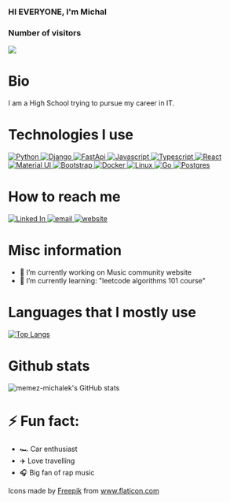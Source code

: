 ### HI EVERYONE, I'm  Michal

### Number of visitors

![](https://profile-counter.glitch.me/memez-michalek/count.svg)

# Bio
I am a High School trying to pursue my career in IT. 

# Technologies I use

[![Python](https://user-images.githubusercontent.com/70857312/131255308-8b77dc91-9b15-4aec-8150-fa140dadef5c.png)
](https://www.python.org/)
[![Django](https://user-images.githubusercontent.com/70857312/131255382-79535300-2993-4043-9c9e-1a7e7bc5a859.png)
](https://www.djangoproject.com/)
[![FastApi](https://user-images.githubusercontent.com/70857312/131255502-18ce3588-5ae4-48db-8ca1-de0af74be971.png)
](https://fastapi.tiangolo.com/)
[![Javascript](https://user-images.githubusercontent.com/70857312/131255537-60d0dba6-038a-4e47-ad8c-056b7f2e2355.png)
](https://www.javascript.com/)
[![Typescript](https://user-images.githubusercontent.com/70857312/131255594-028e5093-b412-4924-a4cd-922e6af7e35c.png)
](https://www.typescriptlang.org/)
[![React](https://user-images.githubusercontent.com/70857312/131255639-a86cebe5-9c54-4f0f-857e-06ad4058701f.png)
](https://reactjs.org/)
[![Material UI](https://user-images.githubusercontent.com/70857312/131255681-c6491e58-7dd7-4848-b1e1-1215837fd8e9.png)
](https://material-ui.com/)
[![Bootstrap](https://user-images.githubusercontent.com/70857312/131255721-cc864a2d-9e21-4e59-bf29-a2ee0106bc8f.png)
](https://getbootstrap.com/)
[![Docker](https://user-images.githubusercontent.com/70857312/131255745-01aa2e29-3877-433b-a02b-4236ea62c2d3.png)
](https://www.docker.com/)
[![Linux](https://user-images.githubusercontent.com/70857312/131255780-c0abb862-08d7-44d3-bb91-cb76f60c141a.png)
](https://www.linux.org/)
[![Go](https://user-images.githubusercontent.com/70857312/131255797-71d13cdc-7080-4b71-80fd-5ff2bbdaf7bc.png)
](https://golang.org/)
[![Postgres](https://user-images.githubusercontent.com/70857312/131255922-982735fa-2b1b-4c18-855f-3494072ed91b.png)
]()



# How to reach me

[![Linked In](https://user-images.githubusercontent.com/70857312/131254258-d80dc5c7-2a8f-4f82-9625-78b5641a644b.png)
](https://www.linkedin.com/in/michal-lesniowski-562740219/)
[![email](https://user-images.githubusercontent.com/70857312/131254396-dec088ca-4a5c-4016-ba40-fccf53f36a25.png)
](mailto:michal_lesniowski_praca@protonmail.com)
[![website](https://user-images.githubusercontent.com/70857312/132137458-1ba40a7b-510b-4e6c-9459-763dedbf4b0c.png)
](https://michal-lesniowski.herokuapp.com)


# Misc information

- 🔭 I’m currently working on Music community website
- 🌱 I’m currently learning: "leetcode algorithms 101 course"




# Languages that I mostly use

[![Top Langs](https://github-readme-stats.vercel.app/api/top-langs/?username=memez-michalek&layout=compact&theme=radical)](https://github.com/anuraghazra/github-readme-stats)

# Github stats

![memez-michalek's GitHub stats](https://github-readme-stats.vercel.app/api?username=memez-michalek&show_icons=true&theme=radical)

# ⚡ Fun fact: 
 - 🏎️ Car enthusiast
 - ✈️ Love travelling
 - 🎧 Big fan of rap music


<div>Icons made by <a href="https://www.freepik.com" title="Freepik">Freepik</a> from <a href="https://www.flaticon.com/" title="Flaticon">www.flaticon.com</a></div>


<!--
**memez-michalek/memez-michalek** is a ✨ _special_ ✨ repository because its `README.md` (this file) appears on your GitHub profile.

Here are some ideas to get you started:

- 🔭 I’m currently working on ...
- 🌱 I’m currently learning ...
- 👯 I’m looking to collaborate on ...
- 🤔 I’m looking for help with ...
- 💬 Ask me about ...
- 📫 How to reach me: ...
- 😄 Pronouns: ...
- ⚡ Fun fact: ...
-->

